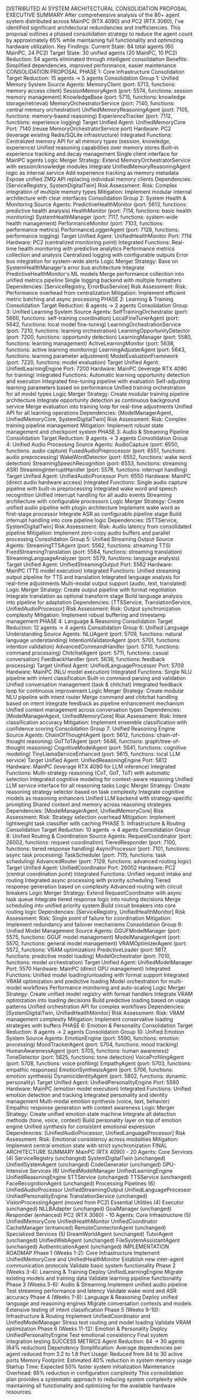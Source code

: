 DISTRIBUTED AI SYSTEM ARCHITECTURAL CONSOLIDATION PROPOSAL
EXECUTIVE SUMMARY
After comprehensive analysis of the 80+ agent system distributed across MainPC (RTX 4090) and PC2 (RTX 3060), I've identified significant architectural redundancies and inefficiencies. This proposal outlines a phased consolidation strategy to reduce the agent count by approximately 65% while maintaining full functionality and optimizing hardware utilization.
Key Findings:
Current State: 84 total agents (60 MainPC, 24 PC2)
Target State: 30 unified agents (20 MainPC, 10 PC2)
Reduction: 54 agents eliminated through intelligent consolidation
Benefits: Simplified dependencies, improved performance, easier maintenance
CONSOLIDATION PROPOSAL
PHASE 1: Core Infrastructure Consolidation
Target Reduction: 15 agents → 5 agents
Consolidation Group 1: Unified Memory System
Source Agents:
MemoryClient (port: 5713, functions: memory access client)
SessionMemoryAgent (port: 5574, functions: session memory management)
KnowledgeBase (port: 5715, functions: knowledge storage/retrieval)
MemoryOrchestratorService (port: 7140, functions: central memory orchestration)
UnifiedMemoryReasoningAgent (port: 7105, functions: memory-based reasoning)
ExperienceTracker (port: 7112, functions: experience logging)
Target Unified Agent: UnifiedMemoryCore
Port: 7140 (reuse MemoryOrchestratorService port)
Hardware: PC2 (leverage existing Redis/SQLite infrastructure)
Integrated Functions:
Centralized memory API for all memory types (session, knowledge, experience)
Unified reasoning capabilities over memory stores
Built-in experience tracking and decay management
Single client interface for MainPC agents
Logic Merger Strategy:
Extend MemoryOrchestratorService with session/knowledge modules
Integrate UnifiedMemoryReasoningAgent logic as internal service
Add experience tracking as memory metadata
Expose unified ZMQ API replacing individual memory clients
Dependencies: [ServiceRegistry, SystemDigitalTwin]
Risk Assessment:
Risk: Complex integration of multiple memory types
Mitigation: Implement modular internal architecture with clear interfaces
Consolidation Group 2: System Health & Monitoring
Source Agents:
PredictiveHealthMonitor (port: 5613, functions: predictive health analysis)
HealthMonitor (port: 7114, functions: basic health monitoring)
SystemHealthManager (port: 7117, functions: system-wide health management)
PerformanceMonitor (port: 7103, functions: performance metrics)
PerformanceLoggerAgent (port: 7128, functions: performance logging)
Target Unified Agent: UnifiedHealthMonitor
Port: 7114
Hardware: PC2 (centralized monitoring point)
Integrated Functions:
Real-time health monitoring with predictive analytics
Performance metrics collection and analysis
Centralized logging with configurable outputs
Error bus integration for system-wide alerts
Logic Merger Strategy:
Base on SystemHealthManager's error bus architecture
Integrate PredictiveHealthMonitor's ML models
Merge performance collection into unified metrics pipeline
Single logging backend with multiple formatters
Dependencies: [ServiceRegistry, ErrorBusService]
Risk Assessment:
Risk: Performance overhead from centralization
Mitigation: Implement efficient metric batching and async processing
PHASE 2: Learning & Training Consolidation
Target Reduction: 8 agents → 2 agents
Consolidation Group 3: Unified Learning System
Source Agents:
SelfTrainingOrchestrator (port: 5660, functions: self-training coordination)
LocalFineTunerAgent (port: 5642, functions: local model fine-tuning)
LearningOrchestrationService (port: 7210, functions: learning orchestration)
LearningOpportunityDetector (port: 7200, functions: opportunity detection)
LearningManager (port: 5580, functions: learning management)
ActiveLearningMonitor (port: 5638, functions: active learning monitoring)
LearningAdjusterAgent (port: 5643, functions: learning parameter adjustment)
ModelEvaluationFramework (port: 7220, functions: model evaluation)
Target Unified Agent: UnifiedLearningEngine
Port: 7200
Hardware: MainPC (leverage RTX 4090 for training)
Integrated Functions:
Automatic learning opportunity detection and execution
Integrated fine-tuning pipeline with evaluation
Self-adjusting learning parameters based on performance
Unified training orchestration for all model types
Logic Merger Strategy:
Create modular training pipeline architecture
Integrate opportunity detection as continuous background service
Merge evaluation into training loop for real-time adjustments
Unified API for all learning operations
Dependencies: [ModelManagerAgent, UnifiedMemoryCore, SystemDigitalTwin]
Risk Assessment:
Risk: Complex training pipeline management
Mitigation: Implement robust state management and checkpoint system
PHASE 3: Audio & Streaming Pipeline Consolidation
Target Reduction: 9 agents → 3 agents
Consolidation Group 4: Unified Audio Processing
Source Agents:
AudioCapture (port: 6550, functions: audio capture)
FusedAudioPreprocessor (port: 6551, functions: audio preprocessing)
WakeWordDetector (port: 6552, functions: wake word detection)
StreamingSpeechRecognition (port: 6553, functions: streaming ASR)
StreamingInterruptHandler (port: 5576, functions: interrupt handling)
Target Unified Agent: UnifiedAudioProcessor
Port: 6550
Hardware: MainPC (direct audio hardware access)
Integrated Functions:
Single audio capture pipeline with built-in preprocessing
Integrated wake word and speech recognition
Unified interrupt handling for all audio events
Streaming architecture with configurable processors
Logic Merger Strategy:
Create unified audio pipeline with plugin architecture
Implement wake word as first-stage processor
Integrate ASR as configurable pipeline stage
Build interrupt handling into core pipeline logic
Dependencies: [STTService, SystemDigitalTwin]
Risk Assessment:
Risk: Audio latency from consolidated pipeline
Mitigation: Implement zero-copy audio buffers and parallel processing
Consolidation Group 5: Unified Streaming Output
Source Agents:
StreamingTTSAgent (port: 5562, functions: streaming TTS)
FixedStreamingTranslation (port: 5584, functions: streaming translation)
StreamingLanguageAnalyzer (port: 5579, functions: language analysis)
Target Unified Agent: UnifiedStreamingOutput
Port: 5562
Hardware: MainPC (TTS model execution)
Integrated Functions:
Unified streaming output pipeline for TTS and translation
Integrated language analysis for real-time adjustments
Multi-modal output support (audio, text, translated)
Logic Merger Strategy:
Create output pipeline with format negotiation
Integrate translation as optional transform stage
Build language analysis into pipeline for adaptation
Dependencies: [TTSService, TranslationService, UnifiedAudioProcessor]
Risk Assessment:
Risk: Output synchronization complexity
Mitigation: Implement robust buffering and timestamp management
PHASE 4: Language & Reasoning Consolidation
Target Reduction: 12 agents → 4 agents
Consolidation Group 6: Unified Language Understanding
Source Agents:
NLUAgent (port: 5709, functions: natural language understanding)
IntentionValidatorAgent (port: 5701, functions: intention validation)
AdvancedCommandHandler (port: 5710, functions: command processing)
ChitchatAgent (port: 5711, functions: casual conversation)
FeedbackHandler (port: 5636, functions: feedback processing)
Target Unified Agent: UnifiedLanguageProcessor
Port: 5709
Hardware: MainPC (NLU model execution)
Integrated Functions:
Single NLU pipeline with intent classification
Built-in command parsing and validation
Unified conversation management (task & chitchat)
Integrated feedback loop for continuous improvement
Logic Merger Strategy:
Create modular NLU pipeline with intent router
Merge command and chitchat handling based on intent
Integrate feedback as pipeline enhancement mechanism
Unified context management across conversation types
Dependencies: [ModelManagerAgent, UnifiedMemoryCore]
Risk Assessment:
Risk: Intent classification accuracy
Mitigation: Implement ensemble classification with confidence scoring
Consolidation Group 7: Unified Reasoning Engine
Source Agents:
ChainOfThoughtAgent (port: 5612, functions: chain-of-thought reasoning)
GoTToTAgent (port: 5646, functions: graph/tree-of-thought reasoning)
CognitiveModelAgent (port: 5641, functions: cognitive modeling)
TinyLlamaServiceEnhanced (port: 5615, functions: local LLM service)
Target Unified Agent: UnifiedReasoningEngine
Port: 5612
Hardware: MainPC (leverage RTX 4090 for LLM inference)
Integrated Functions:
Multi-strategy reasoning (CoT, GoT, ToT) with automatic selection
Integrated cognitive modeling for context-aware reasoning
Unified LLM service interface for all reasoning tasks
Logic Merger Strategy:
Create reasoning strategy selector based on task complexity
Integrate cognitive models as reasoning enhancers
Unified LLM backend with strategy-specific prompting
Shared context and memory across reasoning strategies
Dependencies: [ModelManagerAgent, UnifiedMemoryCore]
Risk Assessment:
Risk: Strategy selection overhead
Mitigation: Implement lightweight task classifier with caching
PHASE 5: Infrastructure & Routing Consolidation
Target Reduction: 10 agents → 4 agents
Consolidation Group 8: Unified Routing & Coordination
Source Agents:
RequestCoordinator (port: 26002, functions: request coordination)
TieredResponder (port: 7100, functions: tiered response handling)
AsyncProcessor (port: 7101, functions: async task processing)
TaskScheduler (port: 7115, functions: task scheduling)
AdvancedRouter (port: 7129, functions: advanced routing logic)
Target Unified Agent: UnifiedCoordinator
Port: 26002
Hardware: PC2 (central coordination point)
Integrated Functions:
Unified request intake and routing
Integrated async processing with priority scheduling
Tiered response generation based on complexity
Advanced routing with circuit breakers
Logic Merger Strategy:
Extend RequestCoordinator with async task queue
Integrate tiered response logic into routing decisions
Merge scheduling into unified priority system
Build circuit breakers into core routing logic
Dependencies: [ServiceRegistry, UnifiedHealthMonitor]
Risk Assessment:
Risk: Single point of failure for coordination
Mitigation: Implement redundancy and failover mechanisms
Consolidation Group 9: Unified Model Management
Source Agents:
GGUFModelManager (port: 5575, functions: GGUF model management)
ModelManagerAgent (port: 5570, functions: general model management)
VRAMOptimizerAgent (port: 5572, functions: VRAM optimization)
PredictiveLoader (port: 5617, functions: predictive model loading)
ModelOrchestrator (port: 7010, functions: model orchestration)
Target Unified Agent: UnifiedModelManager
Port: 5570
Hardware: MainPC (direct GPU management)
Integrated Functions:
Unified model loading/unloading with format support
Integrated VRAM optimization and predictive loading
Model orchestration for multi-model workflows
Performance monitoring and auto-scaling
Logic Merger Strategy:
Create unified model registry with format handlers
Integrate VRAM optimization into loading decisions
Build predictive loading based on usage patterns
Unified orchestration API for complex workflows
Dependencies: [SystemDigitalTwin, UnifiedHealthMonitor]
Risk Assessment:
Risk: VRAM management complexity
Mitigation: Implement conservative loading strategies with buffers
PHASE 6: Emotion & Personality Consolidation
Target Reduction: 8 agents → 2 agents
Consolidation Group 10: Unified Emotion System
Source Agents:
EmotionEngine (port: 5590, functions: emotion processing)
MoodTrackerAgent (port: 5704, functions: mood tracking)
HumanAwarenessAgent (port: 5705, functions: human awareness)
ToneDetector (port: 5625, functions: tone detection)
VoiceProfilingAgent (port: 5708, functions: voice profiling)
EmpathyAgent (port: 5703, functions: empathic responses)
EmotionSynthesisAgent (port: 5706, functions: emotion synthesis)
DynamicIdentityAgent (port: 5802, functions: dynamic personality)
Target Unified Agent: UnifiedPersonalityEngine
Port: 5590
Hardware: MainPC (emotion model execution)
Integrated Functions:
Unified emotion detection and tracking
Integrated personality and identity management
Multi-modal emotion synthesis (voice, text, behavior)
Empathic response generation with context awareness
Logic Merger Strategy:
Create unified emotion state machine
Integrate all detection methods (tone, voice, context)
Build personality layer on top of emotion engine
Unified synthesis for consistent emotional expression
Dependencies: [UnifiedAudioProcessor, UnifiedLanguageProcessor]
Risk Assessment:
Risk: Emotional consistency across modalities
Mitigation: Implement central emotion state with strict synchronization
FINAL ARCHITECTURE SUMMARY
MainPC (RTX 4090) - 20 Agents:
Core Services (4)
ServiceRegistry (unchanged)
SystemDigitalTwin (unchanged)
UnifiedSystemAgent (unchanged)
CodeGenerator (unchanged)
GPU-Intensive Services (6)
UnifiedModelManager
UnifiedLearningEngine
UnifiedReasoningEngine
STTService (unchanged)
TTSService (unchanged)
FaceRecognitionAgent (unchanged)
Processing Pipelines (6)
UnifiedAudioProcessor
UnifiedStreamingOutput
UnifiedLanguageProcessor
UnifiedPersonalityEngine
TranslationService (unchanged)
VisionProcessingAgent (moved from PC2)
Essential Utilities (4)
Executor (unchanged)
NLLBAdapter (unchanged)
GoalManager (unchanged)
Responder (enhanced)
PC2 (RTX 3060) - 10 Agents:
Core Infrastructure (5)
UnifiedMemoryCore
UnifiedHealthMonitor
UnifiedCoordinator
CacheManager (enhanced)
RemoteConnectorAgent (unchanged)
Specialized Services (5)
DreamWorldAgent (unchanged)
TutorAgent (unchanged)
UnifiedWebAgent (unchanged)
FileSystemAssistantAgent (unchanged)
AuthenticationAgent (unchanged)
IMPLEMENTATION ROADMAP
Phase 1 (Weeks 1-2): Core Infrastructure
Implement UnifiedMemoryCore and UnifiedHealthMonitor
Establish new inter-agent communication protocols
Validate basic system functionality
Phase 2 (Weeks 3-4): Learning & Training
Deploy UnifiedLearningEngine
Migrate existing models and training data
Validate learning pipeline functionality
Phase 3 (Weeks 5-6): Audio & Streaming
Implement unified audio pipeline
Test streaming performance and latency
Validate wake word and ASR accuracy
Phase 4 (Weeks 7-8): Language & Reasoning
Deploy unified language and reasoning engines
Migrate conversation contexts and models
Extensive testing of intent classification
Phase 5 (Weeks 9-10): Infrastructure & Routing
Implement UnifiedCoordinator and UnifiedModelManager
Stress test routing and model loading
Validate VRAM optimization
Phase 6 (Weeks 11-12): Emotion & Personality
Deploy UnifiedPersonalityEngine
Test emotional consistency
Final system integration testing
SUCCESS METRICS
Agent Reduction: 84 → 30 agents (64% reduction)
Dependency Simplification: Average dependencies per agent reduced from 3.2 to 1.8
Port Usage: Reduced from 84 to 30 active ports
Memory Footprint: Estimated 40% reduction in system memory usage
Startup Time: Expected 50% faster system initialization
Maintenance Overhead: 65% reduction in configuration complexity
This consolidation plan provides a systematic approach to reducing system complexity while maintaining all functionality and optimizing for the available hardware resources.